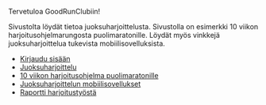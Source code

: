 Tervetuloa GoodRunClubiin!

Sivustolta löydät tietoa juoksuharjoittelusta. 
Sivustolla on esimerkki 10 viikon harjoitusohjelmarungosta puolimaratonille. Löydät myös vinkkejä juoksuharjoittelua tukevista mobiilisovelluksista. 

- [Kirjaudu sisään](login/index.html)
- [Juoksuharjoittelu](about.md)
- [10 viikon harjoitusohjelma puolimaratonille](plan.md)
- [Juoksuharjoittelun mobiilisovellukset](apps.md)
- [Raportti harjoitustyöstä](raportti.md)
